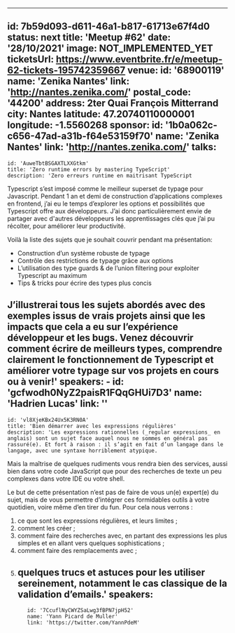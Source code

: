 ---
id: 7b59d093-d611-46a1-b817-61713e67f4d0
status: next
title: 'Meetup #62'
date: '28/10/2021'
image: NOT_IMPLEMENTED_YET
ticketsUrl: https://www.eventbrite.fr/e/meetup-62-tickets-195742359667
venue:
  id: '68900119'
  name: 'Zenika Nantes'
  link: 'http://nantes.zenika.com/'
  postal_code: '44200'
  address: 2ter Quai François Mitterrand
  city: Nantes
  latitude: 47.20740110000001
  longitude: -1.5560268
sponsor:
    id: '1b0a062c-c656-47ad-a31b-f64e53159f70'
    name: 'Zenika Nantes'
    link: 'http://nantes.zenika.com/'
talks:
  -
    id: 'AuweTbtBSGAXTLXXGtkm'
    title: 'Zero runtime errors by mastering TypeScript'
    description: 'Zero erreurs runtime en maitrisant TypeScript

Typescript s’est imposé comme le meilleur superset de typage pour Javascript. Pendant 1 an et demi de construction d’applications complexes en frontend, j’ai eu le temps d’explorer les options et possibilités que Typescript offre aux développeurs.  J’ai donc particulièrement envie de partager avec d&#x27;autres développeurs les apprentissages clés que j’ai pu récolter,  pour améliorer leur productivité.

Voilà la liste des sujets que je souhait couvrir pendant ma présentation:

* Construction d’un système robuste de typage
* Contrôle des restrictions de typage grâce aux options
* L’utilisation des type guards &amp; de l’union filtering pour exploiter Typescript au maximum
* Tips &amp; tricks pour écrire des types plus concis

J’illustrerai tous les sujets abordés avec des exemples issus de vrais projets ainsi que les impacts que cela a eu sur l’expérience développeur et les bugs.
Venez découvrir comment écrire de meilleurs types, comprendre clairement le fonctionnement de Typescript et améliorer votre typage sur vos projets en cours ou à venir!'
    speakers:
      -
          id: 'gcfwodh0NyZ2paisR1FQqGHUi7D3'
          name: 'Hadrien Lucas'
          link: ''
  -
    id: 'vl8XjeKBx24Ux5K3RN0A'
    title: 'Bien démarrer avec les expressions régulières'
    description: 'Les expressions rationnelles (_regular expressions_ en anglais) sont un sujet face auquel nous ne sommes en général pas rassuré(e). Et fort à raison : il s’agit en fait d’un langage dans le langage, avec une syntaxe horriblement atypique.

Mais la maîtrise de quelques rudiments vous rendra bien des services, aussi bien dans votre code JavaScript que pour des recherches de texte un peu complexes dans votre IDE ou votre shell.

Le but de cette présentation n’est pas de faire de vous un(e) expert(e) du sujet, mais de vous permettre d’intégrer ces formidables outils à votre quotidien, voire même d’en tirer du fun. Pour cela nous verrons :
1. ce que sont les expressions régulières, et leurs limites ;
2. comment les créer ;
3. comment faire des recherches avec, en partant des expressions les plus simples et en allant vers quelques sophistications ;
4. comment faire des remplacements avec ;
5. quelques trucs et astuces pour les utiliser sereinement, notamment le cas classique de la validation d’emails.'
    speakers:
      -
          id: '7CcuflNyCWYZSaLwg3fBPN7jpH52'
          name: 'Yann Picard de Muller'
          link: 'https://twitter.com/YannPdeM'
